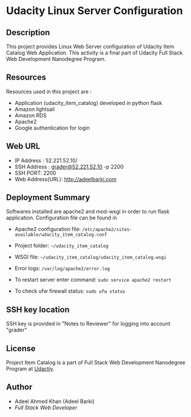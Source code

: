 # Udacity Linux Server Configuration

## Description
This project provides Linux Web Server configuration of Udacity Item Catalog Web Application. This activity is a final part of Udacity Full Stack Web Development Nanodegree Program.

## Resources
Resources used in this project are :
* Application (udacity_item_catalog) developed in python flask
* Amazon lightsail
* Amazon RDS
* Apache2
* Google authentication for login

## Web URL
* IP Address : 52.221.52.10/
* SSH Address : grader@52.221.52.10 -p 2200
* SSH PORT: 2200
* Web Address(URL): http://adeelbarki.com

## Deployment Summary

Softwares installed are apache2 and mod-wsgi in order to run flask application. Configuration file can be found in 

* Apache2 configuration file:
`/etc/apache2/sites-available/udacity_item_catalog.conf`

* Project folder:
`~/udacity_item_catalog`

* WSGI file:
`~/udacity_item_catalog/udacity_item_catalog.wsgi`

* Error logs: 
`/var/log/apache2/error.log`

* To restart server enter command:
`sudo service apache2 restart`

* To check ufw firewall status:
`sudo ufw status` 

## SSH key location
SSH key is provided in "Notes to Reviewer" for logging into account "grader"

## License

Project Item Catalog is a part of Full Stack Web Development Nanodegree Program at [Udactiy](https://www.udacity.com/course/full-stack-web-developer-nanodegree--nd004).

## Author

* Adeel Ahmed Khan (Adeel Barki)
* _Full Stack Web Developer_